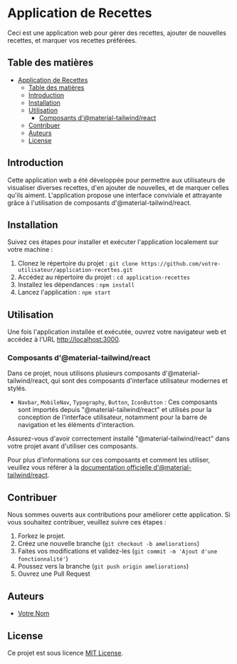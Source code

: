 # Application de Recettes

Ceci est une application web pour gérer des recettes, ajouter de nouvelles recettes, et marquer vos recettes préférées.

## Table des matières

- [Application de Recettes](#application-de-recettes)
  - [Table des matières](#table-des-matières)
  - [Introduction](#introduction)
  - [Installation](#installation)
  - [Utilisation](#utilisation)
    - [Composants d'@material-tailwind/react](#composants-dmaterial-tailwindreact)
  - [Contribuer](#contribuer)
  - [Auteurs](#auteurs)
  - [License](#license)

## Introduction

Cette application web a été développée pour permettre aux utilisateurs de visualiser diverses recettes, d'en ajouter de nouvelles, et de marquer celles qu'ils aiment. L'application propose une interface conviviale et attrayante grâce à l'utilisation de composants d'@material-tailwind/react.

## Installation

Suivez ces étapes pour installer et exécuter l'application localement sur votre machine :

1. Clonez le répertoire du projet : `git clone https://github.com/votre-utilisateur/application-recettes.git`
2. Accédez au répertoire du projet : `cd application-recettes`
3. Installez les dépendances : `npm install`
4. Lancez l'application : `npm start`

## Utilisation

Une fois l'application installée et exécutée, ouvrez votre navigateur web et accédez à l'URL [http://localhost:3000](http://localhost:3000).

### Composants d'@material-tailwind/react

Dans ce projet, nous utilisons plusieurs composants d'@material-tailwind/react, qui sont des composants d'interface utilisateur modernes et stylés.

- `Navbar`, `MobileNav`, `Typography`, `Button`, `IconButton` : Ces composants sont importés depuis "@material-tailwind/react" et utilisés pour la conception de l'interface utilisateur, notamment pour la barre de navigation et les éléments d'interaction.

Assurez-vous d'avoir correctement installé "@material-tailwind/react" dans votre projet avant d'utiliser ces composants.

Pour plus d'informations sur ces composants et comment les utiliser, veuillez vous référer à la [documentation officielle d'@material-tailwind/react](https://demos.creative-tim.com/material-tailwind-kit-react/documentation/).

## Contribuer

Nous sommes ouverts aux contributions pour améliorer cette application. Si vous souhaitez contribuer, veuillez suivre ces étapes :

1. Forkez le projet.
2. Créez une nouvelle branche (`git checkout -b ameliorations`)
3. Faites vos modifications et validez-les (`git commit -m 'Ajout d'une fonctionnalité'`)
4. Poussez vers la branche (`git push origin ameliorations`)
5. Ouvrez une Pull Request

## Auteurs

- [Votre Nom](https://github.com/votre-utilisateur)

## License

Ce projet est sous licence [MIT License](LICENSE).
